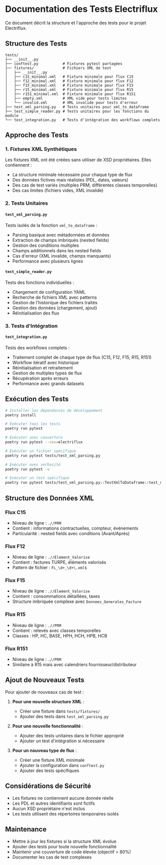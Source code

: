 # Documentation des Tests Electriflux

Ce document décrit la structure et l'approche des tests pour le projet Electriflux.

## Structure des Tests

```
tests/
├── __init__.py
├── conftest.py           # Fixtures pytest partagées
├── fixtures/             # Fichiers XML de test
│   ├── __init__.py
│   ├── c15_minimal.xml   # Fixture minimale pour flux C15
│   ├── f12_minimal.xml   # Fixture minimale pour flux F12
│   ├── f15_minimal.xml   # Fixture minimale pour flux F15
│   ├── r15_minimal.xml   # Fixture minimale pour flux R15
│   ├── r151_minimal.xml  # Fixture minimale pour flux R151
│   ├── empty.xml         # XML vide pour tests limites
│   └── invalid.xml       # XML invalide pour tests d'erreur
├── test_xml_parsing.py   # Tests unitaires pour xml_to_dataframe
├── test_simple_reader.py # Tests unitaires pour les fonctions du module
└── test_integration.py   # Tests d'intégration des workflows complets
```

## Approche des Tests

### 1. Fixtures XML Synthétiques

Les fixtures XML ont été créées sans utiliser de XSD propriétaires. Elles contiennent :
- La structure minimale nécessaire pour chaque type de flux
- Des données fictives mais réalistes (PDL, dates, valeurs)
- Des cas de test variés (multiples PRM, différentes classes temporelles)
- Des cas limites (fichiers vides, XML invalide)

### 2. Tests Unitaires

#### `test_xml_parsing.py`
Tests isolés de la fonction `xml_to_dataframe` :
- Parsing basique avec métadonnées et données
- Extraction de champs imbriqués (nested fields)
- Gestion des conditions multiples
- Champs additionnels dans les nested fields
- Cas d'erreur (XML invalide, champs manquants)
- Performance avec plusieurs lignes

#### `test_simple_reader.py`
Tests des fonctions individuelles :
- Chargement de configuration YAML
- Recherche de fichiers XML avec patterns
- Gestion de l'historique des fichiers traités
- Gestion des données (chargement, ajout)
- Réinitialisation des flux

### 3. Tests d'Intégration

#### `test_integration.py`
Tests des workflows complets :
- Traitement complet de chaque type de flux (C15, F12, F15, R15, R151)
- Workflow itératif avec historique
- Réinitialisation et retraitement
- Gestion de multiples types de flux
- Récupération après erreurs
- Performance avec grands datasets

## Exécution des Tests

```bash
# Installer les dépendances de développement
poetry install

# Exécuter tous les tests
poetry run pytest

# Exécuter avec couverture
poetry run pytest --cov=electriflux

# Exécuter un fichier spécifique
poetry run pytest tests/test_xml_parsing.py

# Exécuter avec verbosité
poetry run pytest -v

# Exécuter un test spécifique
poetry run pytest tests/test_xml_parsing.py::TestXmlToDataframe::test_nested_fields
```

## Structure des Données XML

### Flux C15
- Niveau de ligne : `.//PRM`
- Contient : informations contractuelles, compteur, événements
- Particularité : nested fields avec conditions (Avant/Après)

### Flux F12
- Niveau de ligne : `.//Element_Valorise`
- Contient : factures TURPE, éléments valorisés
- Pattern de fichier : `FL_\d+_\d+\.xml$`

### Flux F15
- Niveau de ligne : `.//Element_Valorise`
- Contient : consommations détaillées, taxes
- Structure imbriquée complexe avec `Donnees_Generales_Facture`

### Flux R15
- Niveau de ligne : `.//PRM`
- Contient : relevés avec classes temporelles
- Classes : HP, HC, BASE, HPH, HCH, HPB, HCB

### Flux R151
- Niveau de ligne : `.//PRM`
- Similaire à R15 mais avec calendriers fournisseur/distributeur

## Ajout de Nouveaux Tests

Pour ajouter de nouveaux cas de test :

1. **Pour une nouvelle structure XML** :
   - Créer une fixture dans `tests/fixtures/`
   - Ajouter des tests dans `test_xml_parsing.py`

2. **Pour une nouvelle fonctionnalité** :
   - Ajouter des tests unitaires dans le fichier approprié
   - Ajouter un test d'intégration si nécessaire

3. **Pour un nouveau type de flux** :
   - Créer une fixture XML minimale
   - Ajouter la configuration dans `conftest.py`
   - Ajouter des tests spécifiques

## Considérations de Sécurité

- Les fixtures ne contiennent aucune donnée réelle
- Les PDL et autres identifiants sont fictifs
- Aucun XSD propriétaire n'est inclus
- Les tests utilisent des répertoires temporaires isolés

## Maintenance

- Mettre à jour les fixtures si la structure XML évolue
- Ajouter des tests pour toute nouvelle fonctionnalité
- Maintenir une couverture de code élevée (objectif > 80%)
- Documenter les cas de test complexes
